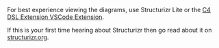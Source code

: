 For best experience viewing the diagrams, use Structurizr Lite or the [C4 DSL Extension VSCode Extension](https://marketplace.visualstudio.com/items?itemName=systemticks.c4-dsl-extension).

If this is your first time hearing about Structurizr then go read about it on [structurizr.org](https://structurizr.org/).